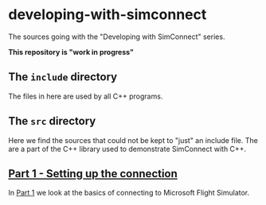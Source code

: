 # developing-with-simconnect

The sources going with the "Developing with SimConnect" series.

**This repository is "work in progress"**

## The `include` directory

The files in here are used by all C++ programs.

## The `src` directory

Here we find the sources that could not be kept to "just" an include file. The are a part of the C++ library used to demonstrate SimConnect with C++.

## [Part 1 - Setting up the connection](part-1/)

In [Part 1](part-1) we look at the basics of connecting to Microsoft Flight Simulator.